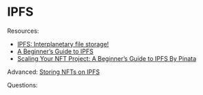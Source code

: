 # IPFS

Resources:

* [IPFS: Interplanetary file storage!](https://www.youtube.com/watch?v=5Uj6uR3fp-U)
* [A Beginner’s Guide to IPFS](https://medium.com/hackernoon/a-beginners-guide-to-ipfs-20673fedd3f)
* [Scaling Your NFT Project: A Beginner’s Guide to IPFS By Pinata](https://www.bueno.art/blog/pinata-ipfs-guide)

Advanced:
[Storing NFTs on IPFS](https://blog.ipfs.tech/2021-04-05-storing-nfts-on-ipfs/)

Questions:
